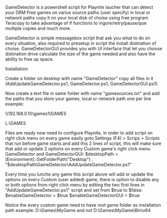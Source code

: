 GameDetector is a powershell script for Playnite laucher that can detect your DRM Free games on varius source paths (user specify) in local or network paths copy it on your local disk of choise using free program Teracopy to take advantage of if functions to ingore/retry/pause/que multiple copies and much more.

GameDetector is simple messagebox script that ask you what to do on every situation, also  required to presetup in script the install distination of choise.
GameDetectorGUI provides you with UI interface that let you choose distination drive calculate the size of the game needed and also have the ability to free up space.

Installation:

Create a folder on desktop with name "GameDetector" copy all files in it (AddUpdateGameDetector.ps1, GameDetector.ps1, GameDetectorGUI.ps1).

Now create a text file in same folder with name "gamesources.txt" and add the paths that you store your games, local or network path one per line
example:

\\\192.168.0.10\games1\GAMES

L:\GAMES

Files are ready now need to configure Playnite, in order to add script on right click menu on every game easily goto Settings (F4) > Scrips > Scripts that run before game starts and add this 2 lines of script, this will make sure that add or update 2 options on every Custom game's right click menu GameDetector and GameDetectorGUI:
$desktopPath = [Environment]::GetFolderPath("Desktop")
. "$desktopPath\GameDetector\AddUpdateGameDetector.ps1"

Every time you lunche any game this script above will add or update the options on every Custom (user added) game, there is option to disable any or both options from right click menu by editing the two first lines in "AddUpdateGameDetector.ps1" script and set from $true to $false:
$enableGameDetector = $true
$enableGameDetectorGUI = $true


Notice the every custom game need to have root game folder as installation path example: D:\Games\MyGame and not D:\Games\MyGame\Bin\x64

